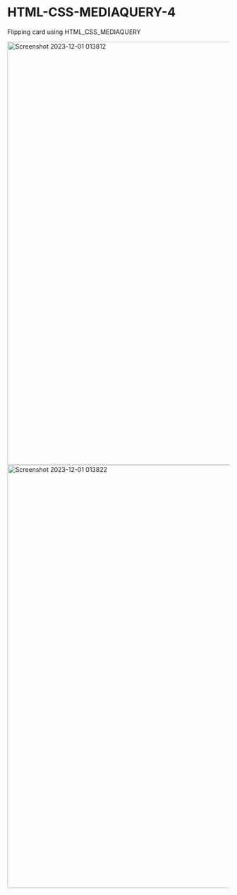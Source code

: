 # HTML-CSS-MEDIAQUERY-4
Flipping card using HTML_CSS_MEDIAQUERY
<br>


<img width="960" alt="Screenshot 2023-12-01 013812" src="https://github.com/kuuunnjj/HTML-CSS-MEDIAQUERY-4/assets/127201867/5ee5b894-0ab6-43d6-8b2b-46560044c3df">
<img width="960" alt="Screenshot 2023-12-01 013822" src="https://github.com/kuuunnjj/HTML-CSS-MEDIAQUERY-4/assets/127201867/b31535f2-feaf-4a77-8682-0cd417110cf7">

